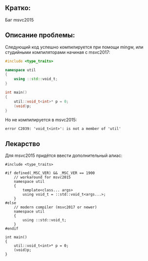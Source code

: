 ﻿
Кратко:
------
Баг msvc2015  


Описание проблемы:
------            
Следующий код успешно компилируется при помощи mingw, или студийными компиляторами начиная с msvc2017:  

```cpp
#include <type_traits>

namespace util
{
    using ::std::void_t;
}

int main()
{
    util::void_t<int>* p = 0;
    (void)p;
}
```

Но не компилируется в msvc2015:
```
error C2039: 'void_t<int>': is not a member of 'util'
```

## Лекарство
Для msvc2015 придётся ввести дополнительный алиас:  

```
#include <type_traits>
 
#if defined(_MSC_VER) && _MSC_VER == 1900
    // workaround for msvc2015
    namespace util
    {
        template<class... args>
        using void_t = ::std::void_t<args...>;
    }
#else
    // modern compiler (msvc2017 or newer)
    namespace util
    {
        using ::std::void_t;
    }
#endif
 
int main()
{
    util::void_t<int>* p = 0;
    (void)p;
}
```
